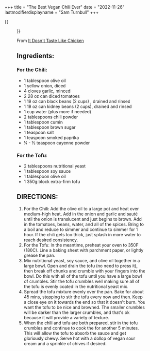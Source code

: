 +++
title = "The Best Vegan Chili Ever"
date = "2022-11-26"
lastmodifierdisplayname = "Sam Turnbull"
+++

{{<figure src="/images/The-Best-Vegan-Chili-Ever-recipe-vegetarian-tofu-beans-easy.webp">}}

From [It Dosn't Taste Like Chicken](https://itdoesnttastelikechicken.com/the-best-vegan-chili-ever/)

## Ingredients:
### For the Chili:
* 1 tablespoon olive oil
* 1 yellow onion, diced
* 4 cloves garlic, minced
* 2 28 oz can diced tomatoes
* 1 19 oz can black beans (2 cups) , drained and rinsed
* 1 19 oz can kidney beans (2 cups), drained and rinsed
* 1 cup water (plus more if needed)
* 2 tablespoons chili powder
* 1 tablespoon cumin
* 1 tablespoon brown sugar
* 1 teaspoon salt
* 1 teaspoon smoked paprika
* ¼ - ½ teaspoon cayenne powder
### For the Tofu:
* 2 tablespoons nutritional yeast
* 1 tablespoon soy sauce
* 1 tablespoon olive oil
* 1 350g block extra-firm tofu

## DIRECTIONS:

1. For the Chili: Add the olive oil to a large pot and heat over medium-high heat. Add in the onion and garlic and sauté until the onion is translucent and just begins to brown. Add in the tomatoes, beans, water, and all of the spices. Bring to a boil and reduce to simmer and continue to simmer for 1 hour. If the chili gets too thick, just splash in more water to reach desired consistency.
1. For the Tofu: In the meantime, preheat your oven to 350F (180C). Line a baking sheet with parchment paper, or lightly grease the pan.
1. Mix nutritional yeast, soy sauce, and olive oil together in a large bowl. Open and drain the tofu (no need to press it), then break off chunks and crumble with your fingers into the bowl. Do this with all of the tofu until you have a large bowl of crumbles. Stir the tofu crumbles well making sure all of the tofu is evenly coated in the nutritional yeast mix.
1. Spread the tofu mixture evenly over the pan. Bake for about 45 mins, stopping to stir the tofu every now and then. Keep a close eye on it towards the end so that it doesn't burn. You want the tofu to be nice and browned. The smaller crumbles will be darker than the larger crumbles, and that's ok because it will provide a variety of texture.
1. When the chili and tofu are both prepared, stir in the tofu crumbles and continue to cook the for another 5 minutes. This will allow the tofu to absorb the sauce and get gloriously chewy. Serve hot with a dollop of vegan sour cream and a sprinkle of chives if desired.